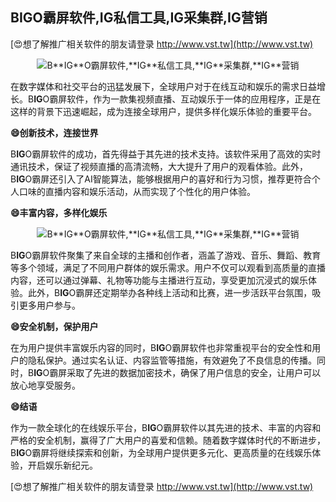 ## **B**IG**O霸屏软件,**IG**私信工具,**IG**采集群,**IG**营销**

[😍想了解推广相关软件的朋友请登录 http://www.vst.tw](http://www.vst.tw)

 <center><img src="https://vst.tw/MP4/tuiguang/png/4.png" alt="B**IG**O霸屏软件,**IG**私信工具,**IG**采集群,**IG**营销"></center>

在数字媒体和社交平台的迅猛发展下，全球用户对于在线互动和娱乐的需求日益增长。B**IG**O霸屏软件，作为一款集视频直播、互动娱乐于一体的应用程序，正是在这样的背景下迅速崛起，成为连接全球用户，提供多样化娱乐体验的重要平台。

**😄创新技术，连接世界**

B**IG**O霸屏软件的成功，首先得益于其先进的技术支持。该软件采用了高效的实时通讯技术，保证了视频直播的高清流畅，大大提升了用户的观看体验。此外，B**IG**O霸屏还引入了AI智能算法，能够根据用户的喜好和行为习惯，推荐更符合个人口味的直播内容和娱乐活动，从而实现了个性化的用户体验。

**😄丰富内容，多样化娱乐**

 <center><img src="https://vst.tw/MP4/tuiguang/png/4.png" alt="B**IG**O霸屏软件,**IG**私信工具,**IG**采集群,**IG**营销"></center>

B**IG**O霸屏软件聚集了来自全球的主播和创作者，涵盖了游戏、音乐、舞蹈、教育等多个领域，满足了不同用户群体的娱乐需求。用户不仅可以观看到高质量的直播内容，还可以通过弹幕、礼物等功能与主播进行互动，享受更加沉浸式的娱乐体验。此外，B**IG**O霸屏还定期举办各种线上活动和比赛，进一步活跃平台氛围，吸引更多用户参与。

**😄安全机制，保护用户**

在为用户提供丰富娱乐内容的同时，B**IG**O霸屏软件也非常重视平台的安全性和用户的隐私保护。通过实名认证、内容监管等措施，有效避免了不良信息的传播。同时，B**IG**O霸屏采取了先进的数据加密技术，确保了用户信息的安全，让用户可以放心地享受服务。

**😄结语**

作为一款全球化的在线娱乐平台，B**IG**O霸屏软件以其先进的技术、丰富的内容和严格的安全机制，赢得了广大用户的喜爱和信赖。随着数字媒体时代的不断进步，B**IG**O霸屏将继续探索和创新，为全球用户提供更多元化、更高质量的在线娱乐体验，开启娱乐新纪元。

[😍想了解推广相关软件的朋友请登录 http://www.vst.tw](http://www.vst.tw)



